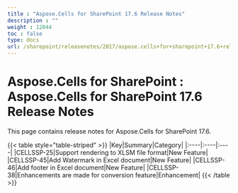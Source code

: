 ```yaml
---
title : "Aspose.Cells for SharePoint 17.6 Release Notes" 
description : "" 
weight : 12044 
toc : false
type: docs
url: /sharepoint/releasenotes/2017/aspose.cells+for+sharepoint+17.6+release+notes/
---
```


# Aspose.Cells for SharePoint : Aspose.Cells for SharePoint 17.6 Release Notes


This page contains release notes for Aspose.Cells for SharePoint 17.6.

{{< table style="table-striped" >}}
|Key|Summary|Category|
|:----|:----|:----|
|CELLSSP-25|Support rendering to XLSM file format|New Feature|
|CELLSSP-45|Add Watermark in Excel document|New Feature|
|CELLSSP-46|Add footer in Excel document|New Feature|
|CELLSSP-38|Enhancements are made for conversion feature|Enhancement|
{{< /table >}}

